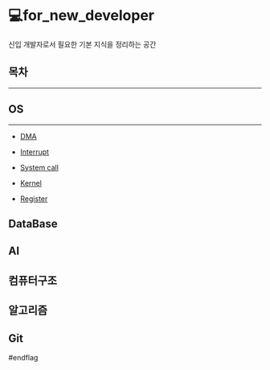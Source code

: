 # 💻for_new_developer
신입 개발자로서 필요한 기본 지식을 정리하는 공간



## 목차

---

## OS

---

+ [DMA](./OS/DMA.md)

+ [Interrupt](./OS/Interrupt.md)

+ [System call](./OS/System_call.md)

+ [Kernel](./OS/Kernel.md)

+ [Register](./OS/Register.md)

  















## DataBase

## AI

## 컴퓨터구조

## 알고리즘

## Git



#endflag

